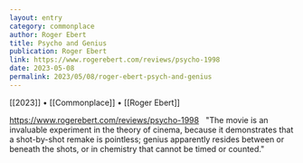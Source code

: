 ```yaml
---
layout: entry
category: commonplace
author: Roger Ebert
title: Psycho and Genius
publication: Roger Ebert
link: https://www.rogerebert.com/reviews/psycho-1998
date: 2023-05-08
permalink: 2023/05/08/roger-ebert-psych-and-genius
---
```


[[2023]] • [[Commonplace]] • [[Roger Ebert]] 

https://www.rogerebert.com/reviews/psycho-1998
 
"The movie is an invaluable experiment in the theory of cinema, because it demonstrates that a shot-by-shot remake is pointless; genius apparently resides between or beneath the shots, or in chemistry that cannot be timed or counted."

